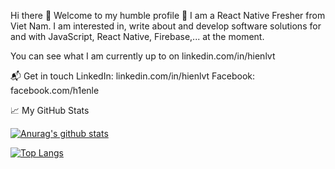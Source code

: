 Hi there 👋
Welcome to my humble profile 🤔 I am a React Native Fresher from Viet Nam. I am interested in, write about and develop software solutions for and with JavaScript, React Native, Firebase,... at the moment.

You can see what I am currently up to on linkedin.com/in/hienlvt


📬 Get in touch
LinkedIn: linkedin.com/in/hienlvt
Facebook: facebook.com/h1enle

📈 My GitHub Stats

[![Anurag's github stats](https://github-readme-stats.vercel.app/api?username=hienle2703)](https://github.com/anuraghazra/github-readme-stats)

[![Top Langs](https://github-readme-stats.vercel.app/api/top-langs/?username=hienle2703&layout=compact)](https://github.com/anuraghazra/github-readme-stats)
